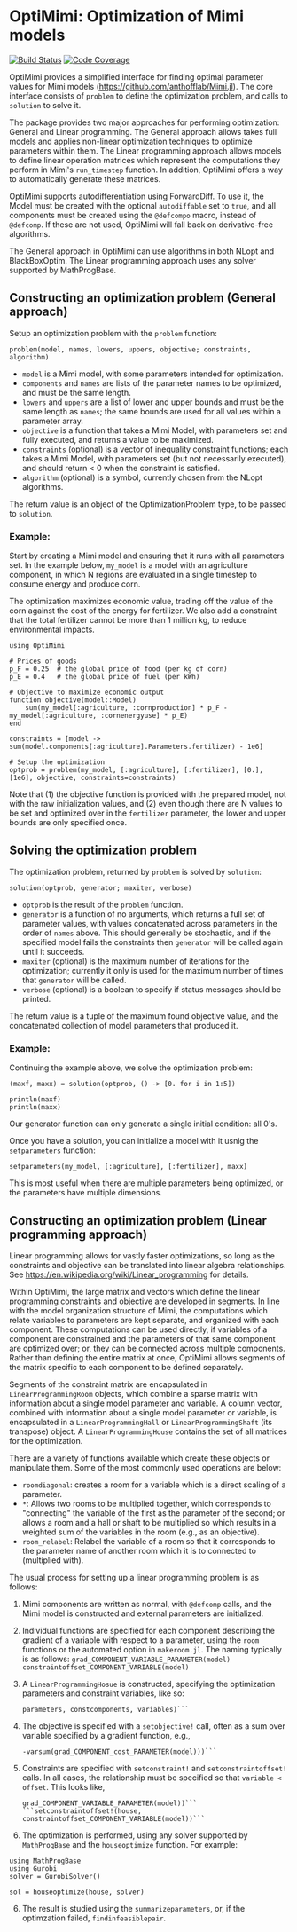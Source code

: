 # OptiMimi: Optimization of Mimi models

[![Build Status](https://travis-ci.org/jrising/OptiMimi.jl.svg?branch=master)](https://travis-ci.org/jrising/OptiMimi.jl)
[![Code Coverage](https://codecov.io/gh/jrising/OptiMimi.jl/branch/master/graph/badge.svg)](https://codecov.io/gh/jrising/OptiMimi.jl)

OptiMimi provides a simplified interface for finding optimal parameter
values for Mimi models (https://github.com/anthofflab/Mimi.jl).  The
core interface consists of `problem` to define the optimization
problem, and calls to `solution` to solve it.

The package provides two major approaches for performing optimization:
General and Linear programming.  The General approach allows takes
full models and applies non-linear optimization techniques to optimize
parameters within them.  The Linear programming approach allows models
to define linear operation matrices which represent the computations
they perform in Mimi's `run_timestep` function.  In addition, OptiMimi
offers a way to automatically generate these matrices.

OptiMimi supports autodifferentiation using ForwardDiff.  To use it,
the Model must be created with the optional `autodiffable` set to
`true`, and all components must be created using the `@defcompo`
macro, instead of `@defcomp`.  If these are not used, OptiMimi will
fall back on derivative-free algorithms.

The General approach in OptiMimi can use algorithms in both NLopt and
BlackBoxOptim.  The Linear programming approach uses any solver
supported by MathProgBase.

## Constructing an optimization problem (General approach)

Setup an optimization problem with the `problem` function:
```
problem(model, names, lowers, uppers, objective; constraints, algorithm)
```

* `model` is a Mimi model, with some parameters intended for optimization.
* `components` and `names` are lists of the parameter names to be optimized, and must be the same length.
* `lowers` and `uppers` are a list of lower and upper bounds and must be the same length as `names`; the same bounds are used for all values within a parameter array.
* `objective` is a function that takes a Mimi Model, with parameters set and fully executed, and returns a value to be maximized.
* `constraints` (optional) is a vector of inequality constraint functions; each takes a Mimi Model, with parameters set (but not necessarily executed), and should return < 0 when the constraint is satisfied.
* `algorithm` (optional) is a symbol, currently chosen from the NLopt algorithms.

The return value is an object of the OptimizationProblem type, to be passed to `solution`.

### Example:

Start by creating a Mimi model and ensuring that it runs with all
parameters set.  In the example below, `my_model` is a model with an
agriculture component, in which N regions are evaluated in a single
timestep to consume energy and produce corn.

The optimization maximizes economic value, trading off the value of
the corn against the cost of the energy for fertilizer.  We also add a
constraint that the total fertilizer cannot be more than 1 million kg,
to reduce environmental impacts.

```
using OptiMimi

# Prices of goods
p_F = 0.25  # the global price of food (per kg of corn)
p_E = 0.4   # the global price of fuel (per kWh)

# Objective to maximize economic output
function objective(model::Model)
    sum(my_model[:agriculture, :cornproduction] * p_F - my_model[:agriculture, :cornenergyuse] * p_E)
end

constraints = [model -> sum(model.components[:agriculture].Parameters.fertilizer) - 1e6]

# Setup the optimization
optprob = problem(my_model, [:agriculture], [:fertilizer], [0.], [1e6], objective, constraints=constraints)
```

Note that (1) the objective function is provided with the prepared
model, not with the raw initialization values, and (2) even though
there are N values to be set and optimized over in the `fertilizer`
parameter, the lower and upper bounds are only specified once.

## Solving the optimization problem

The optimization problem, returned by `problem` is solved by `solution`:
```
solution(optprob, generator; maxiter, verbose)
```

* `optprob` is the result of the `problem` function.
* `generator` is a function of no arguments, which returns a full set of parameter values, with values concatenated across parameters in the order of `names` above.  This should generally be stochastic, and if the specified model fails the constraints then `generator` will be called again until it succeeds.
* `maxiter` (optional) is the maximum number of iterations for the optimization; currently it only is used for the maximum number of times that `generator` will be called.
* `verbose` (optional) is a boolean to specify if status messages should be printed.

The return value is a tuple of the maximum found objective value, and
the concatenated collection of model parameters that produced it.

### Example:

Continuing the example above, we solve the optimization problem:

```
(maxf, maxx) = solution(optprob, () -> [0. for i in 1:5])

println(maxf)
println(maxx)
```

Our generator function can only generate a single initial condition: all 0's.

Once you have a solution, you can initialize a model with it usnig the
`setparameters` function:

```
setparameters(my_model, [:agriculture], [:fertilizer], maxx)
```

This is most useful when there are multiple parameters being
optimized, or the parameters have multiple dimensions.

## Constructing an optimization problem (Linear programming approach)

Linear programming allows for vastly faster optimizations, so long as
the constraints and objective can be translated into linear algebra
relationships.  See https://en.wikipedia.org/wiki/Linear_programming
for details.

Within OptiMimi, the large matrix and vectors which define the linear
programming constraints and objective are developed in segments.
In line with the model organization structure of Mimi, the
computations which relate variables to parameters are kept separate,
and organized with each component.  These computations can be used
directly, if variables of a component are constrained and the
parameters of that same component are optimized over; or, they can be
connected across multiple components.  Rather than defining the entire
matrix at once, OptiMimi allows segments of the matrix specific to
each component to be defined separately.

Segments of the constraint matrix are encapsulated in
`LinearProgrammingRoom` objects, which combine a sparse matrix with
information about a single model parameter and variable.  A column
vector, combined with information about a single model parameter or
variable, is encapsulated in a `LinearProgrammingHall` or
`LinearProgrammingShaft` (its transpose) object.  A
`LinearProgrammingHouse` contains the set of all matrices for the
optimization.

There are a variety of functions available which create these objects
or manipulate them.  Some of the most commonly used operations are
below:

 * `roomdiagonal`: creates a room for a variable which is a direct
   scaling of a parameter.
 * `*`: Allows two rooms to be multiplied together, which corresponds
   to "connecting" the variable of the first as the parameter of the
   second; or allows a room and a hall or shaft to be multiplied so
   which results in a weighted sum of the variables in the room (e.g.,
   as an objective).
 * `room_relabel`: Relabel the variable of a room so that it
   corresponds to the parameter name of another room which it is to
   connected to (multiplied with).

The usual process for setting up a linear programming problem is as
follows:

1. Mimi components are written as normal, with `@defcomp` calls, and
   the Mimi model is constructed and external parameters are
   initialized.
   
2. Individual functions are specified for each component describing
   the gradient of a variable with respect to a parameter, using the
   `room` functions or the automated option in `makeroom.jl`.  The
   naming typically is as follows:
   ```grad_COMPONENT_VARIABLE_PARAMETER(model)```
   ```constraintoffset_COMPONENT_VARIABLE(model)```
   
2. A `LinearProgrammingHosue` is constructed, specifying the
   optimization parameters and constraint variables, like so:
   ```house = LinearProgrammingHouse(model, paramcomponents,
   parameters, constcomponents, variables)```
   
3. The objective is specified with a `setobjective!` call, often as a
   sum over variable specified by a gradient function, e.g.,
   ```setobjective!(house,
   -varsum(grad_COMPONENT_cost_PARAMETER(model)))```
   
4. Constraints are specified with `setconstraint!` and
   `setconstraintoffset!` calls.  In all cases, the relationship must
   be specified so that `variable < offset`.  This looks like,
   ```setconstraint!(house,
   grad_COMPONENT_VARIABLE_PARAMETER(model))```
   ```setconstraintoffset!(house,
   constraintoffset_COMPONENT_VARIABLE(model))```
   
5. The optimization is performed, using any solver supported by
   `MathProgBase` and the `houseoptimize` function.  For example:
```
using MathProgBase
using Gurobi
solver = GurobiSolver()

sol = houseoptimize(house, solver)
```

6. The result is studied using the `summarizeparameters`, or, if the
   optimzation failed, `findinfeasiblepair`.
